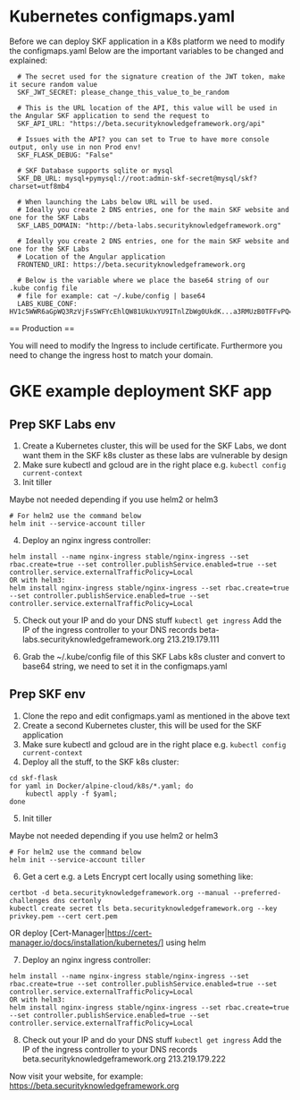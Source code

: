 # Kubernetes configmaps.yaml 

Before we can deploy SKF application in a K8s platform we need to modify the configmaps.yaml
Below are the important variables to be changed and explained:

```
  # The secret used for the signature creation of the JWT token, make it secure random value
  SKF_JWT_SECRET: please_change_this_value_to_be_random
```
```
  # This is the URL location of the API, this value will be used in the Angular SKF application to send the request to
  SKF_API_URL: "https://beta.securityknowledgeframework.org/api"
```
```
  # Issues with the API? you can set to True to have more console output, only use in non Prod env!
  SKF_FLASK_DEBUG: "False"
```
```
  # SKF Database supports sqlite or mysql
  SKF_DB_URL: mysql+pymysql://root:admin-skf-secret@mysql/skf?charset=utf8mb4
```
```
  # When launching the Labs below URL will be used.
  # Ideally you create 2 DNS entries, one for the main SKF website and one for the SKF Labs
  SKF_LABS_DOMAIN: "http://beta-labs.securityknowledgeframework.org"
```
```
  # Ideally you create 2 DNS entries, one for the main SKF website and one for the SKF Labs
  # Location of the Angular application
  FRONTEND_URI: https://beta.securityknowledgeframework.org
```
```
  # Below is the variable where we place the base64 string of our .kube config file
  # file for example: cat ~/.kube/config | base64
  LABS_KUBE_CONF: HV1c5WWR6aGpWQ3RzVjFsSWFYcEhlQW81UkUxYU9ITnlZbWg0UkdK...a3RMUzB0TFFvPQ==
```

== Production ==

You will need to modify the Ingress to include certificate.
Furthermore you need to change the ingress  host to match your domain.

# GKE example deployment SKF app
## Prep SKF Labs env

1. Create a Kubernetes cluster, this will be used for the SKF Labs, we dont want them in the SKF k8s cluster as these labs are vulnerable by design
2. Make sure kubectl and gcloud are in the right place e.g. `kubectl config current-context`
3. Init tiller

Maybe not needed depending if you use helm2 or helm3
```
# For helm2 use the command below
helm init --service-account tiller
```

4. Deploy an nginx ingress controller:

```
helm install --name nginx-ingress stable/nginx-ingress --set rbac.create=true --set controller.publishService.enabled=true --set controller.service.externalTrafficPolicy=Local
OR with helm3:
helm install nginx-ingress stable/nginx-ingress --set rbac.create=true --set controller.publishService.enabled=true --set controller.service.externalTrafficPolicy=Local
```

5. Check out your IP and do your DNS stuff `kubectl get ingress`
Add the IP of the ingress controller to your DNS records
beta-labs.securityknowledgeframework.org 213.219.179.111

6. Grab the ~/.kube/config file of this SKF Labs k8s cluster and convert to base64 string, we need to set it in the configmaps.yaml

## Prep SKF env

1. Clone the repo and edit configmaps.yaml as mentioned in the above text 
2. Create a second Kubernetes cluster, this will be used for the SKF application
3. Make sure kubectl and gcloud are in the right place e.g. `kubectl config current-context`
4. Deploy all the stuff, to the SKF k8s cluster:

```
cd skf-flask
for yaml in Docker/alpine-cloud/k8s/*.yaml; do
    kubectl apply -f $yaml;
done
```

5. Init tiller

Maybe not needed depending if you use helm2 or helm3
```
# For helm2 use the command below
helm init --service-account tiller
```

6. Get a cert e.g. a Lets Encrypt cert locally using something like:

```
certbot -d beta.securityknowledgeframework.org --manual --preferred-challenges dns certonly
kubectl create secret tls beta.securityknowledgeframework.org --key privkey.pem --cert cert.pem
```
OR
deploy [Cert-Manager|https://cert-manager.io/docs/installation/kubernetes/] using helm

7. Deploy an nginx ingress controller:

```
helm install --name nginx-ingress stable/nginx-ingress --set rbac.create=true --set controller.publishService.enabled=true --set controller.service.externalTrafficPolicy=Local
OR with helm3:
helm install nginx-ingress stable/nginx-ingress --set rbac.create=true --set controller.publishService.enabled=true --set controller.service.externalTrafficPolicy=Local
```

8. Check out your IP and do your DNS stuff `kubectl get ingress`
Add the IP of the ingress controller to your DNS records
beta.securityknowledgeframework.org 213.219.179.222

Now visit your website, for example: https://beta.securityknowledgeframework.org
